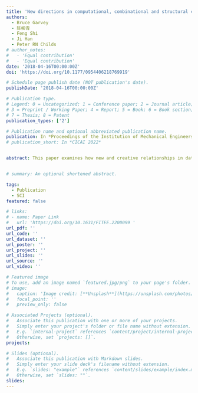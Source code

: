 ```yaml
---
title: 'New directions in computational, combinational and structural creativity'
authors:
  - Bruce Garvey
  - 陈柳青
  - Feng Shi
  - Ji Han
  - Peter RN Childs
# author_notes:
#   - 'Equal contribution'
#   - 'Equal contribution'
date: '2018-04-16T00:00:00Z'
doi: 'https://doi.org/10.1177/0954406218769919'

# Schedule page publish date (NOT publication's date).
publishDate: '2018-04-16T00:00:00Z'

# Publication type.
# Legend: 0 = Uncategorized; 1 = Conference paper; 2 = Journal article;
# 3 = Preprint / Working Paper; 4 = Report; 5 = Book; 6 = Book section;
# 7 = Thesis; 8 = Patent
publication_types: ['2']

# Publication name and optional abbreviated publication name.
publication: In *Proceedings of the Institution of Mechanical Engineers, Part C:Journal of Mechanical Engineering Science*
# publication_short: In *CICAI 2022*


abstract: This paper examines how new and creative relationships in datasets, not easily revealed by conventional information retrieval methods and technologies, can be identified using a mix of established and new methods. The authors present how the integration of computerised morphological analysis with new computational models, incorporating web crawler, data processing networking and data mining algorithms, can help facilitate the identification of new ideas. Boden’s concept of ‘Combinational Creativity’ indicates a structured process, which generates unfamiliar combinations of familiar concepts and constructs allowing creative styles of thought. This structured approach has been constrained by the resultant combinatorial explosion and the dearth of easily accessible computer software and supporting methodologies, to help identify viable new solutions. Feature-enhanced computerised morphological analysis provides a new structural support tool for creativity and innovation. Morphological analysis systematically structures and examines all the possible relationships in a multidimensional, highly complex, usually non-quantifiable problem space. Computerisation of the process now permits large number of configurations (millions) in the problem space to be majorly reduced (typically > 95%), identifying only internally consistent solutions. These solutions are likely to embrace configurations containing something, which has not previously been considered, thus increasing the probability of some form of technological or design breakthrough and hence truly creative.


# summary: An optional shortened abstract.

tags:
  - Publication
  - SCI
featured: false

# links:
# - name: Paper Link
#   url: 'https://doi.org/10.1631/FITEE.2200099 '
url_pdf: ''
url_code: ''
url_dataset: ''
url_poster: ''
url_project: ''
url_slides: ''
url_source: ''
url_video: ''

# Featured image
# To use, add an image named `featured.jpg/png` to your page's folder.
# image:
#   caption: 'Image credit: [**Unsplash**](https://unsplash.com/photos/jdD8gXaTZsc)'
#   focal_point: ''
#   preview_only: false

# Associated Projects (optional).
#   Associate this publication with one or more of your projects.
#   Simply enter your project's folder or file name without extension.
#   E.g. `internal-project` references `content/project/internal-project/index.md`.
#   Otherwise, set `projects: []`.
projects: 

# Slides (optional).
#   Associate this publication with Markdown slides.
#   Simply enter your slide deck's filename without extension.
#   E.g. `slides: "example"` references `content/slides/example/index.md`.
#   Otherwise, set `slides: ""`.
slides:
---
```

<!-- 
{{% callout note %}}
Click the _Cite_ button above to demo the feature to enable visitors to import publication metadata into their reference management software.
{{% /callout %}}

Supplementary notes can be added here, including [code and math](https://wowchemy.com/docs/content/writing-markdown-latex/). -->
